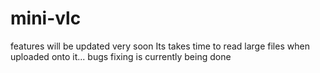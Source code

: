 # mini-vlc

features will be updated very soon
Its takes time to read large files when uploaded onto it... bugs fixing is currently being done

